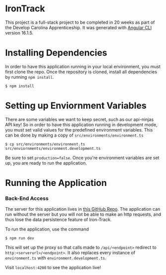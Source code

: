 # IronTrack

This project is a full-stack project to be completed in 20 weeks as part of the Develop Carolina Apprenticeship. It was generated with [Angular CLI](https://github.com/angular/angular-cli) version 16.1.5.

# Installing Dependencies
In order to have this application running in your local environment, you must first clone the repo. Once the repository is cloned, install all dependencies by running `npm install`. 

```
$ npm install
```

# Setting up Enviornment Variables
There are some variables we want to keep secret, such as our api-ninjas API key! So in order to have this application running in development mode, you must set valid values for the predefined environment variables. This can be done by making a copy of `src/environments/environment.ts`

```
$ cp src/environments/environment.ts src/enviornments/environment.development.ts
```

Be sure to set `production=false`. Once you're environment variables are set up, you are ready to run the application.

# Running the Application

### Back-End Access
The server for this application lives in [this GitHub Repo](https://github.com/canasmh/IronTrackBE). The application can run without the server but you will not be able to make an http requests, and thus lose the data persistence feature of Iron-Track.

To run the application, use the command
```
$ npm run dev
```

This will set up the proxy so that calls made to `/api/<endpoint>` redirect to `http:<serverurl>/<endpoint>`. It also replaces every instance of `environment.ts` with `environment.development.ts`.

Visit `localhost:4200` to see the application live!
